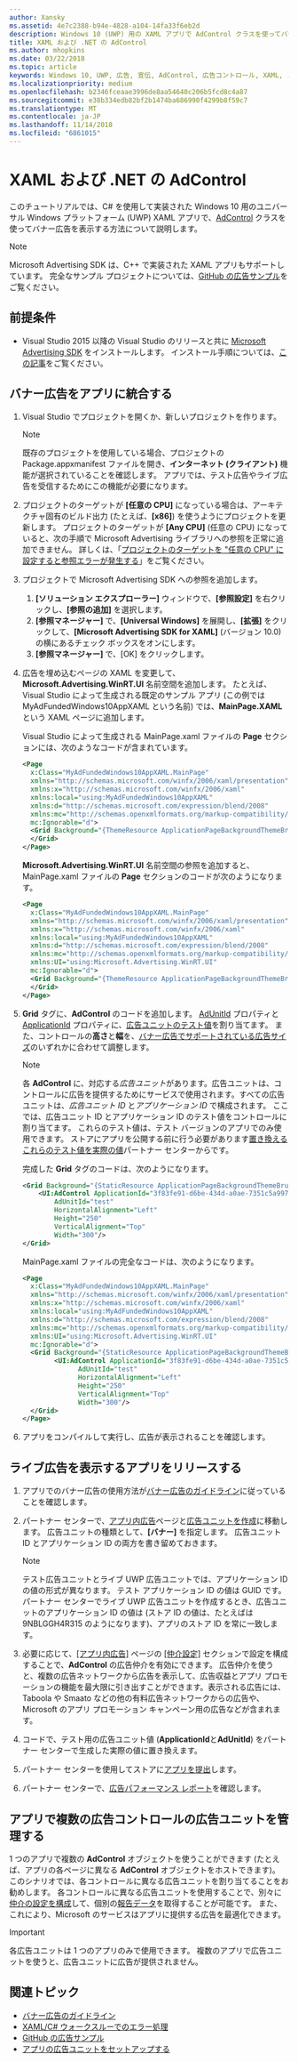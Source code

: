 ```yaml
---
author: Xansky
ms.assetid: 4e7c2388-b94e-4828-a104-14fa33f6eb2d
description: Windows 10 (UWP) 用の XAML アプリで AdControl クラスを使ってバナー広告を表示する方法について説明します。
title: XAML および .NET の AdControl
ms.author: mhopkins
ms.date: 03/22/2018
ms.topic: article
keywords: Windows 10, UWP, 広告, 宣伝, AdControl, 広告コントロール, XAML, .NET, チュートリアル
ms.localizationpriority: medium
ms.openlocfilehash: b2346fceaae3996de8aa54640c206b5fcd8c4a87
ms.sourcegitcommit: e38b334edb82bf2b1474ba686990f4299b8f59c7
ms.translationtype: MT
ms.contentlocale: ja-JP
ms.lasthandoff: 11/14/2018
ms.locfileid: "6861015"
---
```

# <a name="adcontrol-in-xaml-and-net"></a>XAML および .NET の AdControl


このチュートリアルでは、C# を使用して実装された Windows 10 用のユニバーサル Windows プラットフォーム (UWP) XAML アプリで、[AdControl](https://docs.microsoft.com/uwp/api/microsoft.advertising.winrt.ui.adcontrol) クラスを使ってバナー広告を表示する方法について説明します。

> [!NOTE]
> Microsoft Advertising SDK は、C++ で実装された XAML アプリもサポートしています。 完全なサンプル プロジェクトについては、[GitHub の広告サンプル](http://aka.ms/githubads)をご覧ください。

## <a name="prerequisites"></a>前提条件

* Visual Studio 2015 以降の Visual Studio のリリースと共に [Microsoft Advertising SDK](http://aka.ms/ads-sdk-uwp) をインストールします。 インストール手順については、[この記事](install-the-microsoft-advertising-libraries.md)をご覧ください。

## <a name="integrate-a-banner-ad-into-your-app"></a>バナー広告をアプリに統合する

1. Visual Studio でプロジェクトを開くか、新しいプロジェクトを作ります。

    > [!NOTE]
    > 既存のプロジェクトを使用している場合、プロジェクトの Package.appxmanifest ファイルを開き、**インターネット (クライアント)** 機能が選択されていることを確認します。 アプリでは、テスト広告やライブ広告を受信するためにこの機能が必要になります。

2. プロジェクトのターゲットが **[任意の CPU]** になっている場合は、アーキテクチャ固有のビルド出力 (たとえば、**[x86]**) を使うようにプロジェクトを更新します。 プロジェクトのターゲットが **[Any CPU]** (任意の CPU) になっていると、次の手順で Microsoft Advertising ライブラリへの参照を正常に追加できません。 詳しくは、「[プロジェクトのターゲットを "任意の CPU" に設定すると参照エラーが発生する](known-issues-for-the-advertising-libraries.md#reference_errors)」をご覧ください。

3. プロジェクトで Microsoft Advertising SDK への参照を追加します。

    1. **[ソリューション エクスプローラー]** ウィンドウで、**[参照設定]** を右クリックし、**[参照の追加]** を選択します。
    2.  **[参照マネージャー]** で、**[Universal Windows]** を展開し、**[拡張]** をクリックして、**[Microsoft Advertising SDK for XAML]** (バージョン 10.0) の横にあるチェック ボックスをオンにします。
    3.  **[参照マネージャー]** で、[OK] をクリックします。

4.  広告を埋め込むページの XAML を変更して、**Microsoft.Advertising.WinRT.UI** 名前空間を追加します。 たとえば、Visual Studio によって生成される既定のサンプル アプリ (この例では MyAdFundedWindows10AppXAML という名前) では、**MainPage.XAML** という XAML ページに追加します。

    Visual Studio によって生成される MainPage.xaml ファイルの **Page** セクションには、次のようなコードが含まれています。

    ``` xml
    <Page
      x:Class="MyAdFundedWindows10AppXAML.MainPage"
      xmlns="http://schemas.microsoft.com/winfx/2006/xaml/presentation"
      xmlns:x="http://schemas.microsoft.com/winfx/2006/xaml"
      xmlns:local="using:MyAdFundedWindows10AppXAML"
      xmlns:d="http://schemas.microsoft.com/expression/blend/2008"
      xmlns:mc="http://schemas.openxmlformats.org/markup-compatibility/2006"
      mc:Ignorable="d">
      <Grid Background="{ThemeResource ApplicationPageBackgroundThemeBrush}">
      </Grid>
    </Page>
    ```

    **Microsoft.Advertising.WinRT.UI** 名前空間の参照を追加すると、MainPage.xaml ファイルの **Page** セクションのコードが次のようになります。

    ``` xml
    <Page
      x:Class="MyAdFundedWindows10AppXAML.MainPage"
      xmlns="http://schemas.microsoft.com/winfx/2006/xaml/presentation"
      xmlns:x="http://schemas.microsoft.com/winfx/2006/xaml"
      xmlns:local="using:MyAdFundedWindows10AppXAML"
      xmlns:d="http://schemas.microsoft.com/expression/blend/2008"
      xmlns:mc="http://schemas.openxmlformats.org/markup-compatibility/2006"
      xmlns:UI="using:Microsoft.Advertising.WinRT.UI"
      mc:Ignorable="d">
      <Grid Background="{ThemeResource ApplicationPageBackgroundThemeBrush}">
      </Grid>
    </Page>
    ```

5. **Grid** タグに、**AdControl** のコードを追加します。 [AdUnitId](https://docs.microsoft.com/uwp/api/microsoft.advertising.winrt.ui.adcontrol.adunitid) プロパティと [ApplicationId](https://docs.microsoft.com/uwp/api/microsoft.advertising.winrt.ui.adcontrol.applicationid) プロパティに、[広告ユニットのテスト値](set-up-ad-units-in-your-app.md#test-ad-units)を割り当てます。 また、コントロールの**高さ**と**幅**を、[バナー広告でサポートされている広告サイズ](supported-ad-sizes-for-banner-ads.md)のいずれかに合わせて調整します。

    > [!NOTE]
    > 各 **AdControl** に、対応する*広告ユニット*があります。広告ユニットは、コントロールに広告を提供するためにサービスで使用されます。すべての広告ユニットは、*広告ユニット ID* と*アプリケーション ID* で構成されます。 ここでは、広告ユニット ID とアプリケーション ID のテスト値をコントロールに割り当てます。 これらのテスト値は、テスト バージョンのアプリでのみ使用できます。 ストアにアプリを公開する前に行う必要があります[置き換えるこれらのテスト値を実際の値](#release)パートナー センターからです。

    完成した **Grid** タグのコードは、次のようになります。

    ``` xml
    <Grid Background="{StaticResource ApplicationPageBackgroundThemeBrush}">
        <UI:AdControl ApplicationId="3f83fe91-d6be-434d-a0ae-7351c5a997f1"
            AdUnitId="test"
            HorizontalAlignment="Left"
            Height="250"
            VerticalAlignment="Top"
            Width="300"/>
    </Grid>
    ```

    MainPage.xaml ファイルの完全なコードは、次のようになります。

    ``` xml
    <Page
      x:Class="MyAdFundedWindows10AppXAML.MainPage"
      xmlns="http://schemas.microsoft.com/winfx/2006/xaml/presentation"
      xmlns:x="http://schemas.microsoft.com/winfx/2006/xaml"
      xmlns:local="using:MyAdFundedWindows10AppXAML"
      xmlns:d="http://schemas.microsoft.com/expression/blend/2008"
      xmlns:mc="http://schemas.openxmlformats.org/markup-compatibility/2006"
      xmlns:UI="using:Microsoft.Advertising.WinRT.UI"
      mc:Ignorable="d">
      <Grid Background="{StaticResource ApplicationPageBackgroundThemeBrush}">
            <UI:AdControl ApplicationId="3f83fe91-d6be-434d-a0ae-7351c5a997f1"
                  AdUnitId="test"
                  HorizontalAlignment="Left"
                  Height="250"
                  VerticalAlignment="Top"
                  Width="300"/>
      </Grid>
    </Page>
    ```

6.  アプリをコンパイルして実行し、広告が表示されることを確認します。

<span id="release" />

## <a name="release-your-app-with-live-ads"></a>ライブ広告を表示するアプリをリリースする

1. アプリでのバナー広告の使用方法が[バナー広告のガイドライン](ui-and-user-experience-guidelines.md#guidelines-for-banner-ads)に従っていることを確認します。

2.  パートナー センターで、[アプリ内広告](../publish/in-app-ads.md)ページと[広告ユニットを作成](set-up-ad-units-in-your-app.md#live-ad-units)に移動します。 広告ユニットの種類として、**[バナー]** を指定します。 広告ユニット ID とアプリケーション ID の両方を書き留めておきます。
    > [!NOTE]
    > テスト広告ユニットとライブ UWP 広告ユニットでは、アプリケーション ID の値の形式が異なります。 テスト アプリケーション ID の値は GUID です。 パートナー センターでライブ UWP 広告ユニットを作成するとき、広告ユニットのアプリケーション ID の値は (ストア ID の値は、たとえばは 9NBLGGH4R315 のようになります)、アプリのストア ID を常に一致します。

3. 必要に応じて、[[アプリ内広告]](../publish/in-app-ads.md) ページの [[仲介設定]](../publish/in-app-ads.md#mediation) セクションで設定を構成することで、**AdControl** の広告仲介を有効にできます。 広告仲介を使うと、複数の広告ネットワークから広告を表示して、広告収益とアプリ プロモーションの機能を最大限に引き出すことができます。表示される広告には、Taboola や Smaato などの他の有料広告ネットワークからの広告や、Microsoft のアプリ プロモーション キャンペーン用の広告などが含まれます。

4.  コードで、テスト用の広告ユニット値 (**ApplicationId**と**AdUnitId**) をパートナー センターで生成した実際の値に置き換えます。

5.  パートナー センターを使用してストアに[アプリを提出](../publish/app-submissions.md)します。

6.  パートナー センターで、[広告パフォーマンス レポート](../publish/advertising-performance-report.md)を確認します。

<span id="manage" />

## <a name="manage-ad-units-for-multiple-ad-controls-in-your-app"></a>アプリで複数の広告コントロールの広告ユニットを管理する

1 つのアプリで複数の **AdControl** オブジェクトを使うことができます (たとえば、アプリの各ページに異なる **AdControl** オブジェクトをホストできます)。 このシナリオでは、各コントロールに異なる広告ユニットを割り当てることをお勧めします。 各コントロールに異なる広告ユニットを使用することで、別々に[仲介の設定を構成](../publish/in-app-ads.md#mediation)して、個別の[報告データ](../publish/advertising-performance-report.md)を取得することが可能です。 また、これにより、Microsoft のサービスはアプリに提供する広告を最適化できます。

> [!IMPORTANT]
> 各広告ユニットは 1 つのアプリのみで使用できます。 複数のアプリで広告ユニットを使うと、広告ユニットに広告が提供されません。

## <a name="related-topics"></a>関連トピック

* [バナー広告のガイドライン](ui-and-user-experience-guidelines.md#guidelines-for-banner-ads)
* [XAML/C# ウォークスルーでのエラー処理](error-handling-in-xamlc-walkthrough.md)
* [GitHub の広告サンプル](http://aka.ms/githubads)
* [アプリの広告ユニットをセットアップする](set-up-ad-units-in-your-app.md)
